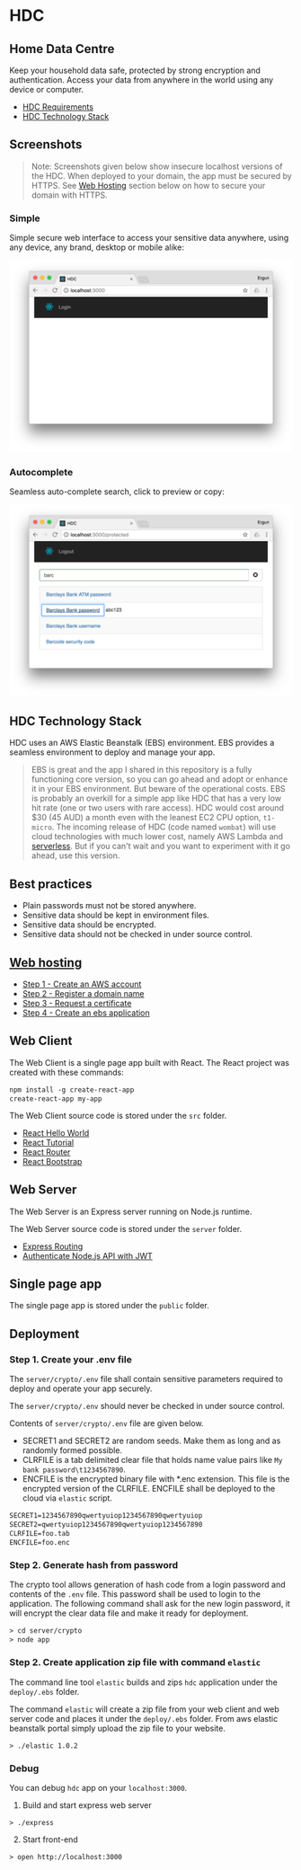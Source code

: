 # HDC
## Home Data Centre
Keep your household data safe, protected by strong encryption and authentication. Access your data from anywhere in the world using any device or computer.

- [HDC Requirements](http://68-kb.blogspot.com.au/2017/04/home-data-centre-hdc.html)
- [HDC Technology Stack](http://68-kb.blogspot.com.au/2017/04/hdc-technology-stack.html)

## Screenshots

> Note: Screenshots given below show insecure localhost versions of the HDC. When deployed to your domain, the app must be secured by HTTPS. See [Web Hosting](#web-hosting) section below on how to secure your domain with HTTPS. 

### Simple
Simple secure web interface to access your sensitive data anywhere, using any device, any brand, desktop or mobile alike:

![login](doc/img/login.png)
 
 ### Autocomplete
Seamless auto-complete search, click to preview or copy:

![search](doc/img/search.png) 

## HDC Technology Stack 

HDC uses an AWS Elastic Beanstalk (EBS) environment. EBS provides a seamless environment to deploy and manage your app. 

> EBS is great and the app I shared in this repository is a fully functioning core version, so you can go ahead and adopt or enhance it in your EBS environment. But beware of the operational costs. EBS is probably an overkill for a simple app like HDC that has a very low hit rate (one or two users with rare access). HDC would cost around $30 (45 AUD) a month even with the leanest EC2 CPU option, `t1-micro`. The incoming release of HDC (code named `wombat`) will use cloud technologies with much lower cost, namely  AWS Lambda and [serverless](https://serverless.com/). But if you can't wait and you want to experiment with it go ahead, use this version.

## Best practices

- Plain passwords must not be stored anywhere.
- Sensitive data should be kept in environment files.
- Sensitive data should be encrypted.
- Sensitive data should not be checked in under source control.

## [Web hosting](#web-hosting)

- [Step 1 - Create an AWS account](http://68-kb.blogspot.com.au/2017/04/hdc-create-aws-account.html)
- [Step 2 - Register a domain name](http://68-kb.blogspot.com.au/2017/04/hdc-amazon-route-53.html)
- [Step 3 - Request a certificate](http://68-kb.blogspot.com.au/2017/04/hdc-aws-certficate-manager.html)
- [Step 4 - Create an ebs application](http://68-kb.blogspot.com.au/2017/04/step-4-create-application.html)

## Web Client
The Web Client is a single page app built with React. The React project was created with these commands:

```
npm install -g create-react-app
create-react-app my-app
```

The Web Client source code is stored under the `src` folder.

- [React Hello World](https://facebook.github.io/react/docs/hello-world.html)
- [React Tutorial](https://facebook.github.io/react/tutorial/tutorial.html)
- [React Router](https://reacttraining.com/react-router/web/guides/quick-start)
- [React Bootstrap](https://react-bootstrap.github.io/)

## Web Server
The Web Server is an Express server running on Node.js runtime. 

The Web Server source code is stored under the `server` folder.

- [Express Routing](https://expressjs.com/en/guide/routing.html)
- [Authenticate Node.js API with JWT](https://scotch.io/tutorials/authenticate-a-node-js-api-with-json-web-tokens)

## Single page app
The single page app is stored under the `public` folder.

## Deployment

### Step 1. Create your .env file

The `server/crypto/.env` file shall contain sensitive parameters required to deploy and operate your app securely.

The `server/crypto/.env` should never be checked in under source control.

Contents of `server/crypto/.env` file are given below.

*  SECRET1 and SECRET2 are random seeds. Make them as long and as randomly formed possible.
*  CLRFILE is a tab delimited clear file that holds name value pairs like `My bank password\t1234567890`.
* ENCFILE is the encrypted binary file with *.enc extension. This file is the encrypted version of the CLRFILE. ENCFILE shall be deployed to the cloud via `elastic` script.

```
SECRET1=1234567890qwertyuiop1234567890qwertyuiop
SECRET2=qwertyuiop1234567890qwertyuiop1234567890
CLRFILE=foo.tab
ENCFILE=foo.enc
```

### Step 2. Generate hash from password

The crypto tool allows generation of hash code from a login password and contents of the `.env` file. This password shall be used to login to the application. The following command shall ask for the new login password, it will encrypt the clear data file and make it ready for deployment. 

```
> cd server/crypto
> node app
```

### Step 2. Create application zip file with command `elastic`

The command line tool `elastic` builds and zips `hdc` application under the `deploy/.ebs` folder.

The command `elastic` will create a zip file from your web client and web server code and places it under the `deploy/.ebs` folder. From aws elastic beanstalk portal simply upload the zip file to your website.

```
> ./elastic 1.0.2
```

### Debug

You can debug `hdc` app on your `localhost:3000`. 
1. Build and start express web server
```
> ./express
```
2. Start front-end
```
> open http://localhost:3000
```

